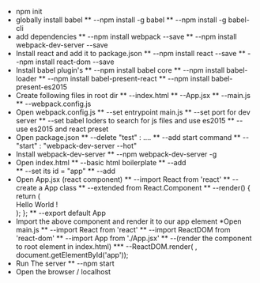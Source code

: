 * npm init 
* globally install babel 
 	** --npm install -g babel
	** --npm install -g babel-cli
* add dependencies 
	** --npm install webpack --save 
	** --npm install webpack-dev-server --save
* Install react and add it to package.json
	** --npm install react --save
	** --npm install react-dom --save
* Install babel plugin's
	** --npm install babel core 
	** --npm install babel-loader
	** --npm install babel-present-react
	** --npm install babel-present-es2015
* Create following files in root dir
	** --index.html
	** --App.jsx
	** --main.js
	** --webpack.config.js
* Open webpack.config.js 
	** --set entrypoint main.js
	** --set port for dev server 
	** --set babel loders to search for js files and use es2015
	** --use es2015 and react preset 
* Open package.json
	** --delete "test" : ....
	** --add start command 
		** --"start" : "webpack-dev-server --hot"
* Install webpack-dev-server
	** --npm webpack-dev-server -g
* Open index.html
	** --basic html boilerplate
	** --add <div>
	** --set its id = "app"
	** --add <script type="text/javascript" src="index.js"></script>
* Open App.jsx (react component) 
	** --import React from 'react'
	** --create a App class 
		** --extended from React.Component 
		** --render()
			{
				return (<div>Hello World !</div>);
			};
	** --export default App
* Import the above component and render it to our app element
	*Open main.js
		** --import React from 'react'
		** --import ReactDOM from 'react-dom'
		** --import App from './App.jsx'
		** --(render the  component to root element in index.html)
			*** --ReactDOM.render(<App /> , document.getElementById('app'));
* Run The server 
	** --npm start 
* Open the browser / localhost


